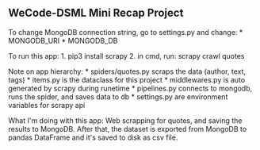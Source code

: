## WeCode-DSML Mini Recap Project


To change MongoDB connection string, go to settings.py and change:
    * MONGODB_URI
    * MONGODB_DB

To run this app:
    1. pip3 install scrapy
    2. in cmd, run: scrapy crawl quotes


Note on app hierarchy:
    * spiders/quotes.py scraps the data (author, text, tags)
    * items.py is the dataclass for this project
    * middlewares.py is auto generated by scrapy during runetime
    * pipelines.py connects to mongodb, runs the spider, and saves data to db
    * settings.py are environment variables for scrapy api


What I'm doing with this app:
    Web scrapping for quotes, and saving the results to MongoDB.
    After that, the dataset is exported from MongoDB to pandas DataFrame and
    it's saved to disk as csv file.